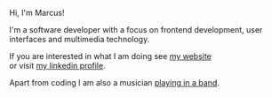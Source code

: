 Hi, I'm Marcus!

I'm a software developer with a focus on frontend development, user interfaces and multimedia technology.

If you are interested in what I am doing see [my website](https://marcusand.de)  <br>
or visit [my linkedin profile](https://www.linkedin.com/in/marcus-schreiter-4b04a6182/).

Apart from coding I am also a musician [playing in a band](https://sloepaul.net).
